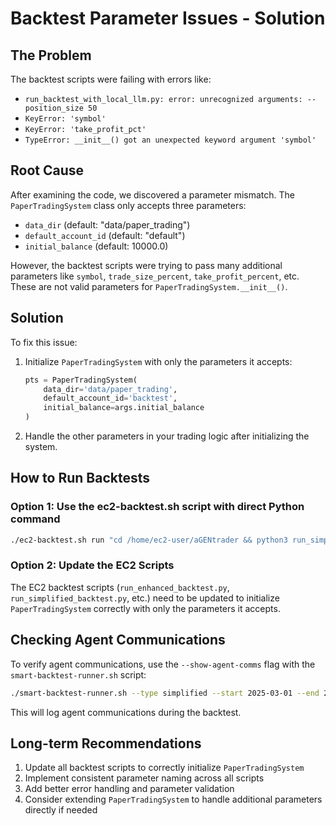 # Backtest Parameter Issues - Solution

## The Problem

The backtest scripts were failing with errors like:
- `run_backtest_with_local_llm.py: error: unrecognized arguments: --position_size 50`
- `KeyError: 'symbol'`
- `KeyError: 'take_profit_pct'`
- `TypeError: __init__() got an unexpected keyword argument 'symbol'`

## Root Cause

After examining the code, we discovered a parameter mismatch. The `PaperTradingSystem` class only accepts three parameters:
- `data_dir` (default: "data/paper_trading")
- `default_account_id` (default: "default") 
- `initial_balance` (default: 10000.0)

However, the backtest scripts were trying to pass many additional parameters like `symbol`, `trade_size_percent`, `take_profit_percent`, etc. These are not valid parameters for `PaperTradingSystem.__init__()`.

## Solution

To fix this issue:

1. Initialize `PaperTradingSystem` with only the parameters it accepts:
   ```python
   pts = PaperTradingSystem(
       data_dir='data/paper_trading',
       default_account_id='backtest',
       initial_balance=args.initial_balance
   )
   ```

2. Handle the other parameters in your trading logic after initializing the system.

## How to Run Backtests

### Option 1: Use the ec2-backtest.sh script with direct Python command

```bash
./ec2-backtest.sh run "cd /home/ec2-user/aGENtrader && python3 run_simplified_backtest.py --symbol BTCUSDT --interval 1h --start_date 2025-03-01 --end_date 2025-03-02 --initial_balance 10000 --use_local_llm"
```

### Option 2: Update the EC2 Scripts

The EC2 backtest scripts (`run_enhanced_backtest.py`, `run_simplified_backtest.py`, etc.) need to be updated to initialize `PaperTradingSystem` correctly with only the parameters it accepts.

## Checking Agent Communications

To verify agent communications, use the `--show-agent-comms` flag with the `smart-backtest-runner.sh` script:

```bash
./smart-backtest-runner.sh --type simplified --start 2025-03-01 --end 2025-03-02 --show-agent-comms
```

This will log agent communications during the backtest.

## Long-term Recommendations

1. Update all backtest scripts to correctly initialize `PaperTradingSystem`
2. Implement consistent parameter naming across all scripts
3. Add better error handling and parameter validation
4. Consider extending `PaperTradingSystem` to handle additional parameters directly if needed
